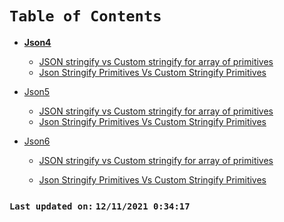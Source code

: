 # `Table of Contents`

-  [**Json4**]()
    -   [JSON stringify vs Custom stringify for array of primitives](./docs/json-stringify-primitives-array-vs-custom-stringify-primitives-array.md)
    -   [Json Stringify Primitives Vs Custom Stringify Primitives](./docs/json-stringify-primitives-vs-custom-stringify-primitives.md)


-   [Json5]()
    -   [JSON stringify vs Custom stringify for array of primitives](./docs/json-stringify-primitives-array-vs-custom-stringify-primitives-array.md)
    -   [Json Stringify Primitives Vs Custom Stringify Primitives](./docs/json-stringify-primitives-vs-custom-stringify-primitives.md)

-   [Json6]()

    -   [JSON stringify vs Custom stringify for array of primitives](./docs/json-stringify-primitives-array-vs-custom-stringify-primitives-array.md)

    -   [Json Stringify Primitives Vs Custom Stringify Primitives](./docs/json-stringify-primitives-vs-custom-stringify-primitives.md)


### `Last updated on:` `12/11/2021 0:34:17`
